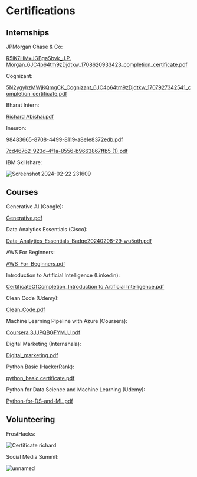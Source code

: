 # Certifications

## Internships

JPMorgan Chase & Co:

[R5iK7HMxJGBgaSbvk_J.P. Morgan_6JC4p64tm9zDjdtkw_1708620933423_completion_certificate.pdf](https://github.com/zacharias1219/Certifications/files/14377459/R5iK7HMxJGBgaSbvk_J.P.Morgan_6JC4p64tm9zDjdtkw_1708620933423_completion_certificate.pdf)

Cognizant:

[5N2ygyhzMWjKQmgCK_Cognizant_6JC4p64tm9zDjdtkw_1707927342541_completion_certificate.pdf](https://github.com/zacharias1219/Certifications/files/14377478/5N2ygyhzMWjKQmgCK_Cognizant_6JC4p64tm9zDjdtkw_1707927342541_completion_certificate.pdf)


Bharat Intern:

[Richard Abishai.pdf](https://github.com/zacharias1219/Certifications/files/14377490/Richard.Abishai.pdf)

Ineuron:

[98483665-8708-4499-8119-a8e1e8372edb.pdf](https://github.com/zacharias1219/Certifications/files/14377502/98483665-8708-4499-8119-a8e1e8372edb.pdf)

[7cd46762-923d-4f1a-8556-b9663867ffb5 (1).pdf](https://github.com/zacharias1219/Certifications/files/14377737/7cd46762-923d-4f1a-8556-b9663867ffb5.1.pdf)


IBM Skillshare:

![Screenshot 2024-02-22 231609](https://github.com/zacharias1219/Certifications/assets/132373453/90ecbe48-f60d-4ed4-a452-5231dffc530e)

## Courses

Generative AI (Google):

[Generative.pdf](https://github.com/zacharias1219/Certifications/files/14377659/Generative.pdf)

Data Analytics Essentials (Cisco):

[Data_Analytics_Essentials_Badge20240208-29-wu5oth.pdf](https://github.com/zacharias1219/Certifications/files/14377628/Data_Analytics_Essentials_Badge20240208-29-wu5oth.pdf)

AWS For Beginners:

[AWS_For_Beginners.pdf](https://github.com/zacharias1219/Certifications/files/14377596/AWS_For_Beginners.pdf)

Introduction to Artificial Intelligence (Linkedin):

[CertificateOfCompletion_Introduction to Artificial Intelligence.pdf](https://github.com/zacharias1219/Certifications/files/14377682/CertificateOfCompletion_Introduction.to.Artificial.Intelligence.pdf)

Clean Code (Udemy):

[Clean_Code.pdf](https://github.com/zacharias1219/Certifications/files/14377611/Clean_Code.pdf)

Machine Learning Pipeline with Azure (Coursera):

[Coursera 3JJPQBGFYMJJ.pdf](https://github.com/zacharias1219/Certifications/files/14377617/Coursera.3JJPQBGFYMJJ.pdf)

Digital Marketing (Internshala):

[Digital_marketing.pdf](https://github.com/zacharias1219/Certifications/files/14377638/Digital_marketing.pdf)


Python Basic (HackerRank):


[python_basic certificate.pdf](https://github.com/zacharias1219/Certifications/files/14377692/python_basic.certificate.pdf)


Python for Data Science and Machine Learning (Udemy):

[Python-for-DS-and-ML.pdf](https://github.com/zacharias1219/Certifications/files/14377695/Python-for-DS-and-ML.pdf)



## Volunteering

FrostHacks:

![Certificate richard](https://github.com/zacharias1219/Certifications/assets/132373453/e8ccdeff-888e-41aa-b12f-a1fb8ba4f62e)



Social Media Summit:

![unnamed](https://github.com/zacharias1219/Certifications/assets/132373453/956b009b-8862-4c23-9589-951451472c3b)
